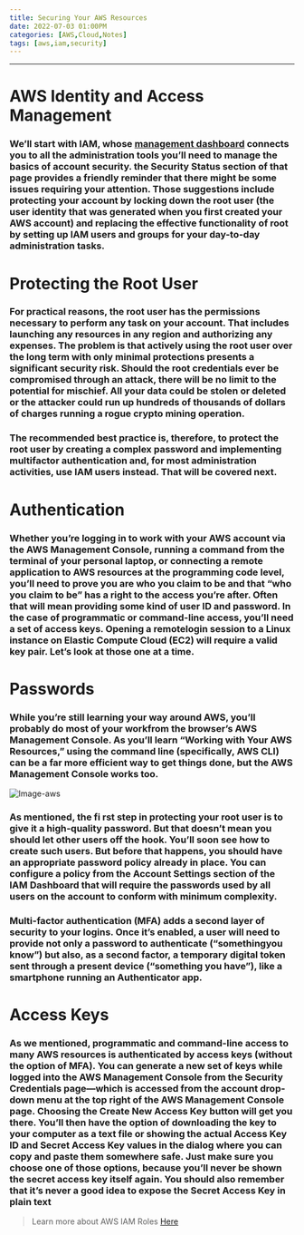 ```yaml
---
title: Securing Your AWS Resources
date: 2022-07-03 01:00PM
categories: [AWS,Cloud,Notes]
tags: [aws,iam,security]
---
```

***

# **AWS Identity and Access Management**
### We’ll start with IAM, whose [management dashboard](https://console.aws.amazon.com/iam) connects you to all the administration tools you’ll need to manage the basics of account security. the Security Status section of that page provides a friendly reminder that there might be some issues requiring your attention. Those suggestions include protecting your account by locking down the root user (the user identity that was generated when you first created your AWS account) and replacing the effective functionality of root by setting up IAM users and groups for your day-to-day administration tasks.  

# **Protecting the Root User**
### For practical reasons, the root user has the permissions necessary to perform any task on your account. That includes launching any resources in any region and authorizing any expenses. The problem is that actively using the root user over the long term with only minimal protections presents a significant security risk. Should the root credentials ever be compromised through an attack, there will be no limit to the potential for mischief. All your data could be stolen or deleted or the attacker could run up hundreds of thousands of dollars of charges running a rogue crypto mining operation.
### The recommended best practice is, therefore, to protect the root user by creating a complex password and implementing multifactor authentication and, for most administration activities, use IAM users instead. That will be covered next.

# **Authentication**
### Whether you’re logging in to work with your AWS account via the AWS Management Console, running a command from the terminal of your personal laptop, or connecting a remote application to AWS resources at the programming code level, you’ll need to prove you are who you claim to be and that “who you claim to be” has a right to the access you’re after. Often that will mean providing some kind of user ID and password. In the case of programmatic or command-line access, you’ll need a set of access keys. Opening a remotelogin session to a Linux instance on Elastic Compute Cloud (EC2) will require a valid key pair. Let’s look at those one at a time.

# **Passwords**
### While you’re still learning your way around AWS, you’ll probably do most of your workfrom the browser’s AWS Management Console. As you’ll learn “Working with Your AWS Resources,” using the command line (specifically, AWS CLI) can be a far more efficient way to get things done, but the AWS Management Console works too.

![Image-aws](https://d2908q01vomqb2.cloudfront.net/22d200f8670dbdb3e253a90eee5098477c95c23d/2022/06/09/clm-BlogPicture1-v2-2.png)

### As mentioned, the fi rst step in protecting your root user is to give it a high-quality password. But that doesn’t mean you should let other users off the hook. You’ll soon see how to create such users. But before that happens, you should have an appropriate password policy already in place. You can configure a policy from the Account Settings section of the IAM Dashboard that will require the passwords used by all users on the account to conform with minimum complexity.

### Multi-factor authentication (MFA) adds a second layer of security to your logins. Once it’s enabled, a user will need to provide not only a password to authenticate (“somethingyou know”) but also, as a second factor, a temporary digital token sent through a present device (“something you have”), like a smartphone running an Authenticator app.

# **Access Keys**
### As we mentioned, programmatic and command-line access to many AWS resources is authenticated by access keys (without the option of MFA). You can generate a new set of keys while logged into the AWS Management Console from the Security Credentials page—which is accessed from the account drop-down menu at the top right of the AWS Management Console page. Choosing the Create New Access Key button will get you there. You’ll then have the option of downloading the key to your computer as a text file or showing the actual Access Key ID and Secret Access Key values in the dialog where you can copy and paste them somewhere safe. Just make sure you choose one of those options, because you’ll never be shown the secret access key itself again. You should also remember that it’s never a good idea to expose the Secret Access Key in plain text

> Learn more about AWS IAM Roles [Here](https://docs.amazonaws.cn/en_us/IAM/latest/UserGuide/introduction.html)
